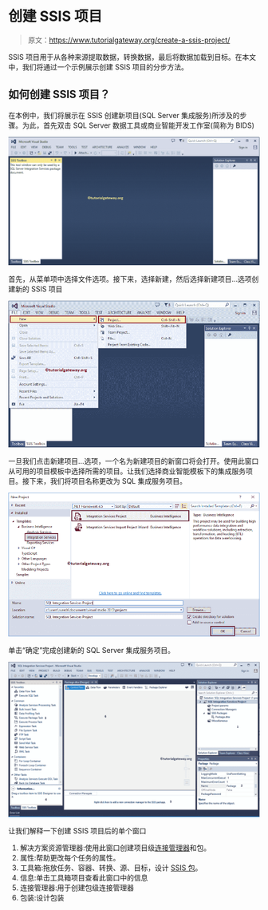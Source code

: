 # 创建 SSIS 项目

> 原文：<https://www.tutorialgateway.org/create-a-ssis-project/>

SSIS 项目用于从各种来源提取数据，转换数据，最后将数据加载到目标。在本文中，我们将通过一个示例展示创建 SSIS 项目的分步方法。

## 如何创建 SSIS 项目？

在本例中，我们将展示在 SSIS 创建新项目(SQL Server 集成服务)所涉及的步骤。为此，首先双击 SQL Server 数据工具或商业智能开发工作室(简称为 BIDS)

![Create a SSIS Project 1](img/ad0657f594a20131bf2359b97e82c52b.png)

首先，从菜单项中选择文件选项。接下来，选择新建，然后选择新建项目…选项创建新的 SSIS 项目

![Create a SSIS Project 2](img/5a940a23ac0ed3d457ce772ef6dda6df.png)

一旦我们点击新建项目…选项，一个名为新建项目的新窗口将会打开。使用此窗口从可用的项目模板中选择所需的项目。让我们选择商业智能模板下的集成服务项目。接下来，我们将项目名称更改为 SQL 集成服务项目。

![Create a SSIS Project 3](img/6188d6818f14a9d00971b2f8a5d5f2c1.png)

单击“确定”完成创建新的 SQL Server 集成服务项目。

![Create a SSIS Project 4](img/1c79166e7e3898e2f2f2d952a8af62a3.png)

让我们解释一下创建 SSIS 项目后的单个窗口

1.  解决方案资源管理器:使用此窗口创建项目级[连接管理器](https://www.tutorialgateway.org/ssis-connection-managers/)和包。
2.  属性:帮助更改每个任务的属性。
3.  工具箱:拖放任务、容器、转换、源、目标，设计 [SSIS 包](https://www.tutorialgateway.org/ssis-package-tutorial/)。
4.  信息:单击工具箱项目查看此窗口中的信息
5.  连接管理器:用于创建包级连接管理器
6.  包装:设计包装